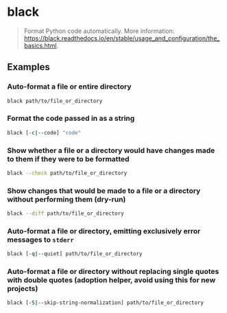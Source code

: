 # black

> Format Python code automatically. More information: <https://black.readthedocs.io/en/stable/usage_and_configuration/the_basics.html>.

## Examples

### Auto-format a file or entire directory

```bash
black path/to/file_or_directory
```

### Format the code passed in as a string

```bash
black [-c|--code] "code"
```

### Show whether a file or a directory would have changes made to them if they were to be formatted

```bash
black --check path/to/file_or_directory
```

### Show changes that would be made to a file or a directory without performing them (dry-run)

```bash
black --diff path/to/file_or_directory
```

### Auto-format a file or directory, emitting exclusively error messages to `stderr`

```bash
black [-q|--quiet] path/to/file_or_directory
```

### Auto-format a file or directory without replacing single quotes with double quotes (adoption helper, avoid using this for new projects)

```bash
black [-S|--skip-string-normalization] path/to/file_or_directory
```
